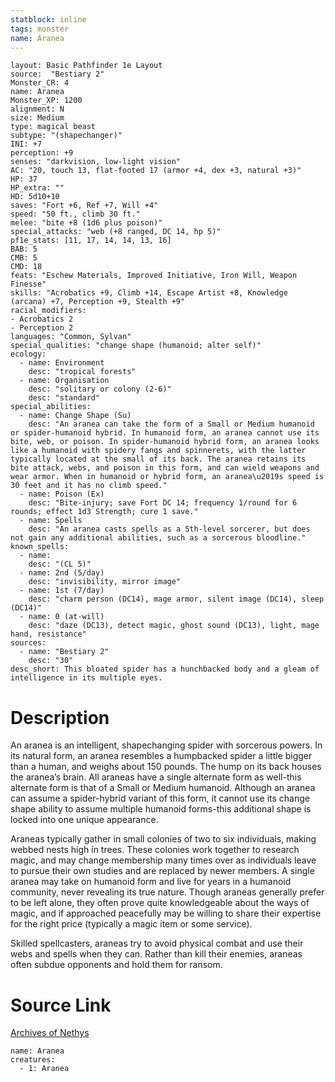 ```yaml
---
statblock: inline
tags: monster
name: Aranea
---
```

```statblock
layout: Basic Pathfinder 1e Layout
source:  "Bestiary 2"
Monster_CR: 4
name: Aranea
Monster_XP: 1200
alignment: N
size: Medium
type: magical beast
subtype: "(shapechanger)"
INI: +7
perception: +9
senses: "darkvision, low-light vision"
AC: "20, touch 13, flat-footed 17 (armor +4, dex +3, natural +3)"
HP: 37
HP_extra: ""
HD: 5d10+10
saves: "Fort +6, Ref +7, Will +4"
speed: "50 ft., climb 30 ft."
melee: "bite +8 (1d6 plus poison)"
special_attacks: "web (+8 ranged, DC 14, hp 5)"
pf1e_stats: [11, 17, 14, 14, 13, 16]
BAB: 5
CMB: 5
CMD: 18
feats: "Eschew Materials, Improved Initiative, Iron Will, Weapon Finesse"
skills: "Acrobatics +9, Climb +14, Escape Artist +8, Knowledge (arcana) +7, Perception +9, Stealth +9"
racial_modifiers:
- Acrobatics 2
- Perception 2
languages: "Common, Sylvan"
special_qualities: "change shape (humanoid; alter self)"
ecology:
  - name: Environment
    desc: "tropical forests"
  - name: Organisation
    desc: "solitary or colony (2-6)"
    desc: "standard"
special_abilities:
  - name: Change Shape (Su)
    desc: "An aranea can take the form of a Small or Medium humanoid or spider-humanoid hybrid. In humanoid form, an aranea cannot use its bite, web, or poison. In spider-humanoid hybrid form, an aranea looks like a humanoid with spidery fangs and spinnerets, with the latter typically located at the small of its back. The aranea retains its bite attack, webs, and poison in this form, and can wield weapons and wear armor. When in humanoid or hybrid form, an aranea\u2019s speed is 30 feet and it has no climb speed."
  - name: Poison (Ex)
    desc: "Bite-injury; save Fort DC 14; frequency 1/round for 6 rounds; effect 1d3 Strength; cure 1 save."
  - name: Spells
    desc: "An aranea casts spells as a 5th-level sorcerer, but does not gain any additional abilities, such as a sorcerous bloodline."
known_spells:
  - name:
    desc: "(CL 5)"
  - name: 2nd (5/day)
    desc: "invisibility, mirror image"
  - name: 1st (7/day)
    desc: "charm person (DC14), mage armor, silent image (DC14), sleep (DC14)"
  - name: 0 (at-will)
    desc: "daze (DC13), detect magic, ghost sound (DC13), light, mage hand, resistance"
sources:
  - name: "Bestiary 2"
    desc: "30"
desc_short: This bloated spider has a hunchbacked body and a gleam of intelligence in its multiple eyes. 
```
# Description
An aranea is an intelligent, shapechanging spider with sorcerous powers. In its natural form, an aranea resembles a humpbacked spider a little bigger than a human, and weighs about 150 pounds. The hump on its back houses the aranea’s brain. All araneas have a single alternate form as well-this alternate form is that of a Small or Medium humanoid. Although an aranea can assume a spider-hybrid variant of this form, it cannot use its change shape ability to assume multiple humanoid forms-this additional shape is locked into one unique appearance. 

Araneas typically gather in small colonies of two to six individuals, making webbed nests high in trees. These colonies work together to research magic, and may change membership many times over as individuals leave to pursue their own studies and are replaced by newer members. A single aranea may take on humanoid form and live for years in a humanoid community, never revealing its true nature. Though araneas generally prefer to be left alone, they often prove quite knowledgeable about the ways of magic, and if approached peacefully may be willing to share their expertise for the right price (typically a magic item or some service). 

Skilled spellcasters, araneas try to avoid physical combat and use their webs and spells when they can. Rather than kill their enemies, araneas often subdue opponents and hold them for ransom.
# Source Link
[Archives of Nethys](https://aonprd.com/MonsterDisplay.aspx?ItemName=Aranea)
```encounter-table
name: Aranea
creatures:
  - 1: Aranea
```
